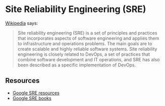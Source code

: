 
# Site Reliability Engineering (SRE)

[Wikipedia](https://en.wikipedia.org/wiki/Site_reliability_engineering) says:

> Site reliability engineering (SRE) is a set of principles and practices that incorporates aspects of software engineering and applies them to infrastructure and operations problems. The main goals are to create scalable and highly reliable software systems. Site reliability engineering is closely related to DevOps, a set of practices that combine software development and IT operations, and SRE has also been described as a specific implementation of DevOps.

## Resources

- [Google SRE resources](https://sre.google/resources/)
- [Google SRE books](https://sre.google/books/)